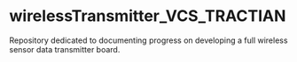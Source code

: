 # wirelessTransmitter_VCS_TRACTIAN
Repository dedicated to documenting progress on developing a full wireless sensor data transmitter board.
